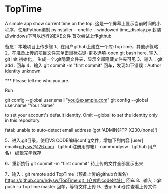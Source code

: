 # TopTime
A simple app show current time on the top.
这是一个屏幕上显示当前时间的小程序，使用Python编制
pyinstaller --onefile --windowed time_display.py 封装成windows下可以运行的EXE文件
首次尝试上传github

备忘：本地项目上传步骤
1、在用户github上建立一个库:TopTime，其他步骤略
2、在准备上传的项目文件夹单击鼠标右键-更多选项-open git bash here,
输入： git init   初始化， 生成一个.git隐藏文件夹，显示全部隐藏文件夹可见
3、输入：git add .   回车
4、输入 git commit -m "first commit"   回车，发现如下错误：Author identity unknown

*** Please tell me who you are.

Run

  git config --global user.email "you@example.com"
  git config --global user.name "Your Name"

to set your account's default identity.
Omit --global to set the identity only in this repository.

fatal: unable to auto-detect email address (got 'ADMIN@TP-X230.(none)')

5、进入.git目录，使用VS CODE编辑config文件，增加下列内容
[user]
email=ndysw@126.com  （github注册用邮箱）
name=ndysw （github 用户名）
编辑完毕保存

6、重新执行  git commit -m "first commit"
待上传的文件全部显示出来

7、输入：git remote add TopTime（预备上传的github仓库名） https://github.com/ndysw/TopTime.git（仓库的code地址）  回车
8、输入：git push -u TopTime master   回车，等待文件上传
9、去github仓库查看上传文件




